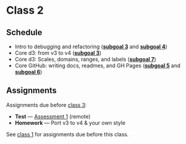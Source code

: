# Class 2

## Schedule

*   Intro to debugging and refactoring
    ([**subgoal 3**][s3] and [**subgoal 4**][s4])
*   Core d3: from v3 to v4
    ([**subgoal 3**][s3])
*   Core d3: Scales, domains, ranges, and labels
    ([**subgoal 7**][s7])
*   Core GitHub: writing docs, readmes, and GH Pages
    ([**subgoal 5**][s5] and [**subgoal 6**][s6])

## Assignments

Assignments due before [class 3][c3]:

*   **Test** — [Assessment 1][a1] (remote)
*   **Homework** — Port v3 to v4 & your own style

See [class 1][c1] for assignments due before this class.

[c1]: class-1.md#assignments

[c3]: class-3.md

[s3]: https://github.com/cmda-fe3/course-17-18#subgoal-3

[s4]: https://github.com/cmda-fe3/course-17-18#subgoal-4

[s5]: https://github.com/cmda-fe3/course-17-18#subgoal-5

[s6]: https://github.com/cmda-fe3/course-17-18#subgoal-6

[s7]: https://github.com/cmda-fe3/course-17-18#subgoal-7

[a1]: assessment-1.md
